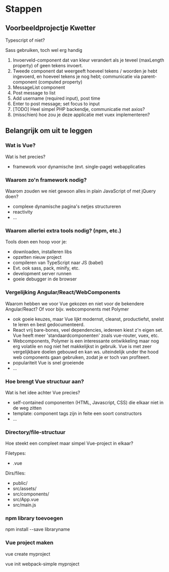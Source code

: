 # Stappen

## Voorbeeldprojectje Kwetter

Typescript of niet?

Sass gebruiken, toch wel erg handig

1. Invoerveld-component dat van kleur verandert als je teveel (maxLength property) of geen tekens invoert.
2. Tweede component dat weergeeft hoeveel tekens / woorden je hebt ingevoerd, en hoeveel tekens je nog hebt; communicatie via parent-component
   (computed property)
3. MessageList component
4. Post message to list
5. Add username (required input), post time
5. Enter to post message; set focus to input
6. [TODO] Heel simpel PHP backendje, communicatie met axios?
8. (misschien) hoe zou je deze applicatie met vuex implementeren?

## Belangrijk om uit te leggen

### Wat is Vue?
Wat is het precies? 
- framework voor dynamische (evt. single-page) webapplicaties

### Waarom zo'n framework nodig?
Waarom zouden we niet gewoon alles in plain JavaScript of met jQuery doen?
- complexe dynamische pagina's netjes structureren
- reactivity
- ...

### Waarom allerlei extra tools nodig? (npm, etc.)
Tools doen een hoop voor je:
- downloaden, installeren libs
- opzetten nieuw project
- compileren van TypeScript naar JS (babel)
- Evt. ook sass, pack, minify, etc.
- development server runnen
- goeie debugger in de browser

### Vergelijking Angular/React/WebComponents
Waarom hebben we voor Vue gekozen en niet voor de bekendere Angular/React? Of voor bijv. webcomponents met Polymer
- ook goeie keuzes, maar Vue lijkt modernst, cleanst, productiefst, snelst te leren en best gedocumenteerd.
- React vrij bare-bones, veel dependencies, iedereen kiest z'n eigen set. Vue heeft meer 'standaardcomponenten' zoals vue-router, vuex, etc.
- Webcomponents, Polymer is een interessante ontwikkeling maar nog erg volatile en nog niet het makkelijkst in gebruik. Vue is met zeer vergelijkbare doelen gebouwd en kan ws. uiteindelijk under the hood web components gaan gebruiken, zodat je er toch van profiteert.
- populariteit Vue is snel groeiende
- ...


### Hoe brengt Vue structuur aan?
Wat is het idee achter Vue precies?
- self-contained componenten (HTML, Javascript, CSS) die elkaar niet in de weg zitten
- template: component tags zijn in feite een soort constructors
- ...

### Directory/file-structuur
Hoe steekt een compleet maar simpel Vue-project in elkaar?

Filetypes:
- .vue

Dirs/files:
- public/
- src/assets/
- src/components/
- src/App.vue
- src/main.js

### npm library toevoegen

npm install --save libraryname

### Vue project maken

vue create myproject

vue init webpack-simple myproject

